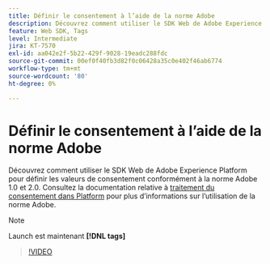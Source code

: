 ```yaml
---
title: Définir le consentement à l’aide de la norme Adobe
description: Découvrez comment utiliser le SDK Web de Adobe Experience Platform pour définir les valeurs de consentement conformément à la norme Adobe 1.0 et 2.0.
feature: Web SDK, Tags
level: Intermediate
jira: KT-7570
exl-id: aa042e2f-5b22-429f-9028-19eadc288fdc
source-git-commit: 00ef0f40fb3d82f0c06428a35c0e402f46ab6774
workflow-type: tm+mt
source-wordcount: '80'
ht-degree: 0%

---
```


# Définir le consentement à l’aide de la norme Adobe

Découvrez comment utiliser le SDK Web de Adobe Experience Platform pour définir les valeurs de consentement conformément à la norme Adobe 1.0 et 2.0. Consultez la documentation relative à [traitement du consentement dans Platform](https://experienceleague.adobe.com/docs/experience-platform/landing/governance-privacy-security/consent/iab/overview.html) pour plus d’informations sur l’utilisation de la norme Adobe.

>[!NOTE]
>
> Launch est maintenant **[!DNL tags]**

>[!VIDEO](https://video.tv.adobe.com/v/332694/?learn=on)

